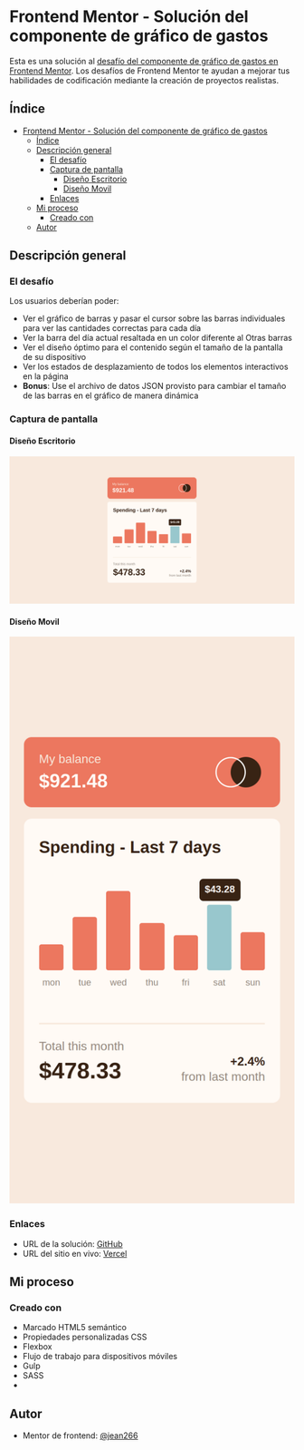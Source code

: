 # Frontend Mentor - Solución del componente de gráfico de gastos

Esta es una solución al [desafío del componente de gráfico de gastos en Frontend Mentor](https://www.frontendmentor.io/challenges/expenses-chart-component-e7yJBUdjwt). Los desafíos de Frontend Mentor te ayudan a mejorar tus habilidades de codificación mediante la creación de proyectos realistas.

## Índice

- [Frontend Mentor - Solución del componente de gráfico de gastos](#frontend-mentor---solución-del-componente-de-gráfico-de-gastos)
  - [Índice](#índice)
  - [Descripción general](#descripción-general)
    - [El desafío](#el-desafío)
    - [Captura de pantalla](#captura-de-pantalla)
      - [Diseño Escritorio](#diseño-escritorio)
      - [Diseño Movil](#diseño-movil)
    - [Enlaces](#enlaces)
  - [Mi proceso](#mi-proceso)
    - [Creado con](#creado-con)
  - [Autor](#autor)

## Descripción general

### El desafío

Los usuarios deberían poder:

- Ver el gráfico de barras y pasar el cursor sobre las barras individuales para ver las cantidades correctas para cada día
- Ver la barra del día actual resaltada en un color diferente al Otras barras
- Ver el diseño óptimo para el contenido según el tamaño de la pantalla de su dispositivo
- Ver los estados de desplazamiento de todos los elementos interactivos en la página
- **Bonus**: Use el archivo de datos JSON provisto para cambiar el tamaño de las barras en el gráfico de manera dinámica

### Captura de pantalla

#### Diseño Escritorio
![](./Desktop-design.png)

#### Diseño Movil
![](./Mobile-design.png)

### Enlaces

- URL de la solución: [GitHub](https://github.com/jean266/componete_cuadro_gastos)
- URL del sitio en vivo: [Vercel](https://componete-cuadro-gastos.vercel.app/)

## Mi proceso

### Creado con

- Marcado HTML5 semántico
- Propiedades personalizadas CSS
- Flexbox
- Flujo de trabajo para dispositivos móviles
- Gulp
- SASS
- 
## Autor

- Mentor de frontend: [@jean266](https://www.frontendmentor.io/profile/jean266)
